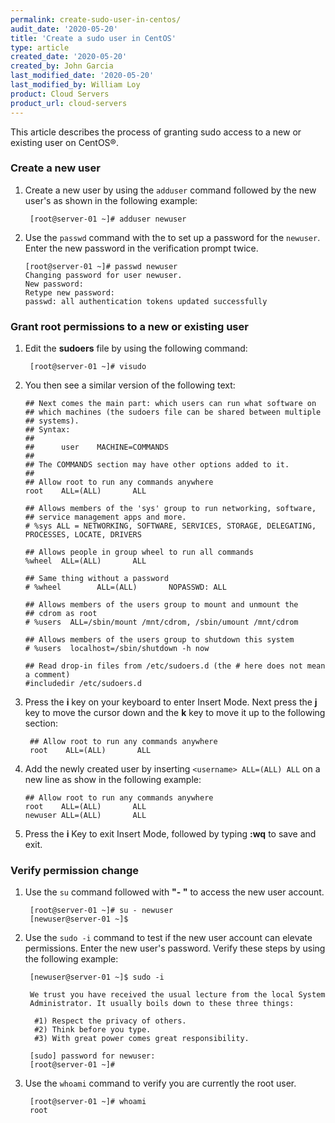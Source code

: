 ```yaml
---
permalink: create-sudo-user-in-centos/
audit_date: '2020-05-20'
title: 'Create a sudo user in CentOS'
type: article
created_date: '2020-05-20'
created_by: John Garcia
last_modified_date: '2020-05-20'
last_modified_by: William Loy
product: Cloud Servers
product_url: cloud-servers
---
```


This article describes the process of granting sudo access to a new or existing user on CentOS&reg;.

### Create a new user

1. Create a new user by using the `adduser` command followed by the new user's **<username>** as shown in the following example:

        [root@server-01 ~]# adduser newuser
  
2.  Use the `passwd` command with the **<username>**  to set up a password for the `newuser`. Enter the new password in the verification prompt twice.

        [root@server-01 ~]# passwd newuser
        Changing password for user newuser.
        New password:
        Retype new password:
        passwd: all authentication tokens updated successfully

### Grant root permissions to a new or existing user

1. Edit the **sudoers** file by using the following command:

        [root@server-01 ~]# visudo


2.  You then see a similar version of the following text:

    
        ## Next comes the main part: which users can run what software on
        ## which machines (the sudoers file can be shared between multiple
        ## systems).
        ## Syntax:
        ##
        ##      user    MACHINE=COMMANDS
        ##
        ## The COMMANDS section may have other options added to it.
        ##
        ## Allow root to run any commands anywhere
        root    ALL=(ALL)       ALL

        ## Allows members of the 'sys' group to run networking, software,
        ## service management apps and more.
        # %sys ALL = NETWORKING, SOFTWARE, SERVICES, STORAGE, DELEGATING, PROCESSES, LOCATE, DRIVERS

        ## Allows people in group wheel to run all commands
        %wheel  ALL=(ALL)       ALL

        ## Same thing without a password
        # %wheel        ALL=(ALL)       NOPASSWD: ALL

        ## Allows members of the users group to mount and unmount the
        ## cdrom as root
        # %users  ALL=/sbin/mount /mnt/cdrom, /sbin/umount /mnt/cdrom

        ## Allows members of the users group to shutdown this system
        # %users  localhost=/sbin/shutdown -h now

        ## Read drop-in files from /etc/sudoers.d (the # here does not mean a comment)
        #includedir /etc/sudoers.d

3. Press the **i** key on your keyboard to enter Insert Mode. Next press the **j** key to move the cursor down and the **k** key to move it up to the following section:

        ## Allow root to run any commands anywhere
        root    ALL=(ALL)       ALL

4.  Add the newly created user by inserting `<username> ALL=(ALL) ALL` on a new line as show in the following example:

        ## Allow root to run any commands anywhere
        root    ALL=(ALL)       ALL
        newuser ALL=(ALL)       ALL

5.  Press the **i** Key to exit Insert Mode, followed by typing **:wq** to save and exit.  

### Verify permission change

1. Use the `su` command followed with **"- <username>"** to access the new user account.

        [root@server-01 ~]# su - newuser
        [newuser@server-01 ~]$ 

2. Use the `sudo -i` command to test if the new user account can elevate permissions. Enter the new user's password. Verify these steps by using the following example:


        [newuser@server-01 ~]$ sudo -i

        We trust you have received the usual lecture from the local System
        Administrator. It usually boils down to these three things:

         #1) Respect the privacy of others.
         #2) Think before you type.
         #3) With great power comes great responsibility.

        [sudo] password for newuser:
        [root@server-01 ~]# 


3. Use the `whoami` command to verify you are currently the root user.

        [root@server-01 ~]# whoami
        root
